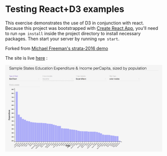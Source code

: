 # Testing React+D3 examples
This exercise demonstrates the use of D3 in conjunction with react. Because this project was bootstrapped with [Create React App](https://github.com/facebookincubator/create-react-app), you'll need to run `npm install` inside the project directory to install necessary packages. Then start your server by running `npm start`.

Forked from [Michael Freeman's strata-2016 demo](http://mfviz.com/strata-2016/demo-5/)

The site is live [here](https://reactd3.herokuapp.com/) :

![State Income and Expenditure Per Capita / With Population](imgs/viz.png)
